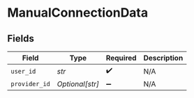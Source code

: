 # ManualConnectionData


## Fields

| Field              | Type               | Required           | Description        |
| ------------------ | ------------------ | ------------------ | ------------------ |
| `user_id`          | *str*              | :heavy_check_mark: | N/A                |
| `provider_id`      | *Optional[str]*    | :heavy_minus_sign: | N/A                |